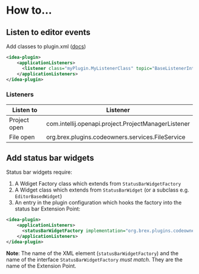 # How to...

## Listen to editor events

Add classes to plugin.xml ([docs](https://plugins.jetbrains.com/docs/intellij/plugin-listeners.html#defining-application-level-listeners))

```xml
<idea-plugin>
    <applicationListeners>
      <listener class="myPlugin.MyListenerClass" topic="BaseListenerInterface"/>
    </applicationListeners>
</idea-plugin>
``` 

### Listeners

| Listen to | Listener |
|-|-|
| Project open | com.intellij.openapi.project.ProjectManagerListener |
| File open | org.brex.plugins.codeowners.services.FileService |

## Add status bar widgets

Status bar widgets require:

1. A Wdiget Factory class which extends from `StatusBarWidgetFactory`
2. A Widget class which extends from `StatusBarWidget` (or a subclass e.g. `EditorBasedWidget`)
3. An entry in the plugin configuration which hooks the factory into the status bar Extension Point: 

```xml
<idea-plugin>
    <applicationListeners>
      <statusBarWidgetFactory implementation="org.brex.plugins.codeowners.widget.CodeOwnersWidgetFactory"/>
    </applicationListeners>
</idea-plugin>
``` 

**Note**: The name of the XML element (`statusBarWidgetFactory`) and the name of the interface `StatusBarWidgetFactory`
_must match_. They are the name of the Extension Point.  